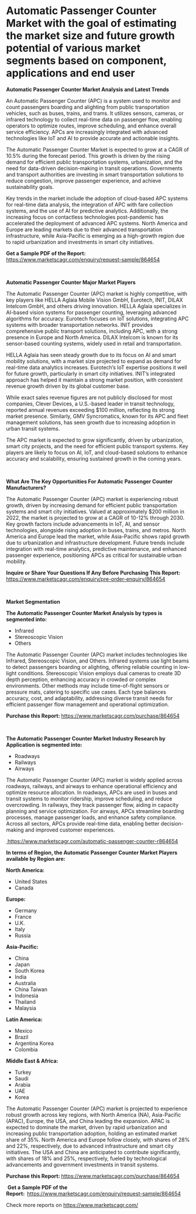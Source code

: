 <p><h1>Automatic Passenger Counter Market with the goal of estimating the market size and future growth potential of various market segments based on component, applications and end user</h1></p><p><strong>Automatic Passenger Counter Market Analysis and Latest Trends</strong></p>
<p><p>An Automatic Passenger Counter (APC) is a system used to monitor and count passengers boarding and alighting from public transportation vehicles, such as buses, trains, and trams. It utilizes sensors, cameras, or infrared technology to collect real-time data on passenger flow, enabling operators to optimize routes, improve scheduling, and enhance overall service efficiency. APCs are increasingly integrated with advanced technologies like IoT and AI to provide accurate and actionable insights.</p><p>The Automatic Passenger Counter Market is expected to grow at a CAGR of 10.5% during the forecast period. This growth is driven by the rising demand for efficient public transportation systems, urbanization, and the need for data-driven decision-making in transit operations. Governments and transport authorities are investing in smart transportation solutions to reduce congestion, improve passenger experience, and achieve sustainability goals.</p><p>Key trends in the market include the adoption of cloud-based APC systems for real-time data analysis, the integration of APC with fare collection systems, and the use of AI for predictive analytics. Additionally, the increasing focus on contactless technologies post-pandemic has accelerated the deployment of advanced APC systems. North America and Europe are leading markets due to their advanced transportation infrastructure, while Asia-Pacific is emerging as a high-growth region due to rapid urbanization and investments in smart city initiatives.</p></p>
<p><strong>Get a Sample PDF of the Report:&nbsp;</strong> <a href="https://www.marketscagr.com/enquiry/request-sample/864654?utm_campaign=1848&utm_medium=2&utm_source=Github&utm_content=ia&utm_term=22012025&utm_id=automatic-passenger-counter">https://www.marketscagr.com/enquiry/request-sample/864654</a></p>
<p>&nbsp;</p>
<p><strong>Automatic Passenger Counter Major Market Players</strong></p>
<p><p>The Automatic Passenger Counter (APC) market is highly competitive, with key players like HELLA Aglaia Mobile Vision GmbH, Eurotech, INIT, DILAX Intelcom GmbH, and others driving innovation. HELLA Aglaia specializes in AI-based vision systems for passenger counting, leveraging advanced algorithms for accuracy. Eurotech focuses on IoT solutions, integrating APC systems with broader transportation networks. INIT provides comprehensive public transport solutions, including APC, with a strong presence in Europe and North America. DILAX Intelcom is known for its sensor-based counting systems, widely used in retail and transportation.</p><p>HELLA Aglaia has seen steady growth due to its focus on AI and smart mobility solutions, with a market size projected to expand as demand for real-time data analytics increases. Eurotech’s IoT expertise positions it well for future growth, particularly in smart city initiatives. INIT’s integrated approach has helped it maintain a strong market position, with consistent revenue growth driven by its global customer base.</p><p>While exact sales revenue figures are not publicly disclosed for most companies, Clever Devices, a U.S.-based leader in transit technology, reported annual revenues exceeding $100 million, reflecting its strong market presence. Similarly, GMV Syncromatics, known for its APC and fleet management solutions, has seen growth due to increasing adoption in urban transit systems.</p><p>The APC market is expected to grow significantly, driven by urbanization, smart city projects, and the need for efficient public transport systems. Key players are likely to focus on AI, IoT, and cloud-based solutions to enhance accuracy and scalability, ensuring sustained growth in the coming years.</p></p>
<p>&nbsp;</p>
<p><strong>What Are The Key Opportunities For Automatic Passenger Counter Manufacturers?</strong></p>
<p><p>The Automatic Passenger Counter (APC) market is experiencing robust growth, driven by increasing demand for efficient public transportation systems and smart city initiatives. Valued at approximately $200 million in 2022, the market is projected to grow at a CAGR of 10-12% through 2030. Key growth factors include advancements in IoT, AI, and sensor technologies, alongside rising adoption in buses, trains, and metros. North America and Europe lead the market, while Asia-Pacific shows rapid growth due to urbanization and infrastructure development. Future trends include integration with real-time analytics, predictive maintenance, and enhanced passenger experience, positioning APCs as critical for sustainable urban mobility.</p></p>
<p><strong>Inquire or Share Your Questions If Any Before Purchasing This Report:</strong> <a href="https://www.marketscagr.com/enquiry/pre-order-enquiry/864654?utm_campaign=1848&utm_medium=2&utm_source=Github&utm_content=ia&utm_term=22012025&utm_id=automatic-passenger-counter">https://www.marketscagr.com/enquiry/pre-order-enquiry/864654</a></p>
<p>&nbsp;</p>
<p><strong>Market Segmentation</strong></p>
<p><strong>The Automatic Passenger Counter Market Analysis by types is segmented into:</strong></p>
<p><ul><li>Infrared</li><li>Stereoscopic Vision</li><li>Others</li></ul></p>
<p><p>The Automatic Passenger Counter (APC) market includes technologies like Infrared, Stereoscopic Vision, and Others. Infrared systems use light beams to detect passengers boarding or alighting, offering reliable counting in low-light conditions. Stereoscopic Vision employs dual cameras to create 3D depth perception, enhancing accuracy in crowded or complex environments. Other methods may include time-of-flight sensors or pressure mats, catering to specific use cases. Each type balances accuracy, cost, and adaptability, addressing diverse transit needs for efficient passenger flow management and operational optimization.</p></p>
<p><strong>Purchase this Report:&nbsp;</strong><a href="https://www.marketscagr.com/purchase/864654?utm_campaign=1848&utm_medium=2&utm_source=Github&utm_content=ia&utm_term=22012025&utm_id=automatic-passenger-counter">https://www.marketscagr.com/purchase/864654</a></p>
<p>&nbsp;</p>
<p><strong>The Automatic Passenger Counter Market Industry Research by Application is segmented into:</strong></p>
<p><ul><li>Roadways</li><li>Railways</li><li>Airways</li></ul></p>
<p><p>The Automatic Passenger Counter (APC) market is widely applied across roadways, railways, and airways to enhance operational efficiency and optimize resource allocation. In roadways, APCs are used in buses and transit systems to monitor ridership, improve scheduling, and reduce overcrowding. In railways, they track passenger flow, aiding in capacity planning and service optimization. For airways, APCs streamline boarding processes, manage passenger loads, and enhance safety compliance. Across all sectors, APCs provide real-time data, enabling better decision-making and improved customer experiences.</p></p>
<p><a href="https://www.marketscagr.com/automatic-passenger-counter-r864654?utm_campaign=1848&utm_medium=2&utm_source=Github&utm_content=ia&utm_term=22012025&utm_id=automatic-passenger-counter">&nbsp;https://www.marketscagr.com/automatic-passenger-counter-r864654</a></p>
<p><strong>In terms of Region, the Automatic Passenger Counter Market Players available by Region are:</strong></p>
<p>
    <p> <strong> North America: </strong>
        <ul>
            <li>United States</li>
            <li>Canada</li>
        </ul>
        </p> 
    <p> <strong> Europe: </strong>
        <ul>
            <li>Germany</li>
            <li>France</li>
            <li>U.K.</li>
            <li>Italy</li>
            <li>Russia</li>
        </ul>
        </p> 
    <p> <strong> Asia-Pacific: </strong>
        <ul>
            <li>China</li>
            <li>Japan</li>
            <li>South Korea</li>
            <li>India</li>
            <li>Australia</li>
            <li>China Taiwan</li>
            <li>Indonesia</li>
            <li>Thailand</li>
            <li>Malaysia</li>
        </ul>
        </p> 
    <p> <strong> Latin America: </strong>
        <ul>
            <li>Mexico</li>
            <li>Brazil</li>
            <li>Argentina Korea</li>
            <li>Colombia</li>
        </ul>
        </p> 
    <p> <strong> Middle East & Africa: </strong>
        <ul>
            <li>Turkey</li>
            <li>Saudi</li>
            <li>Arabia</li>
            <li>UAE</li>
            <li>Korea</li>
        </ul>
    </p>
    </p>
<p><p>The Automatic Passenger Counter (APC) market is projected to experience robust growth across key regions, with North America (NA), Asia-Pacific (APAC), Europe, the USA, and China leading the expansion. APAC is expected to dominate the market, driven by rapid urbanization and increasing public transportation adoption, holding an estimated market share of 35%. North America and Europe follow closely, with shares of 28% and 22%, respectively, due to advanced infrastructure and smart city initiatives. The USA and China are anticipated to contribute significantly, with shares of 18% and 25%, respectively, fueled by technological advancements and government investments in transit systems.</p></p>
<p><strong>Purchase this Report: </strong><a href="https://www.marketscagr.com/purchase/864654?utm_campaign=1848&utm_medium=2&utm_source=Github&utm_content=ia&utm_term=22012025&utm_id=automatic-passenger-counter">https://www.marketscagr.com/purchase/864654</a></p>
<p>&nbsp;<strong>Get a Sample PDF of the Report:&nbsp;&nbsp;</strong><a href="https://www.marketscagr.com/enquiry/request-sample/864654?utm_campaign=1848&utm_medium=2&utm_source=Github&utm_content=ia&utm_term=22012025&utm_id=automatic-passenger-counter">https://www.marketscagr.com/enquiry/request-sample/864654</a></p>
<p><strong></strong></p>
<p>Check more reports on <a href="https://www.marketscagr.com/?utm_campaign=1848&utm_medium=2&utm_source=Github&utm_content=ia&utm_term=22012025&utm_id=automatic-passenger-counter">https://www.marketscagr.com/</a></p>